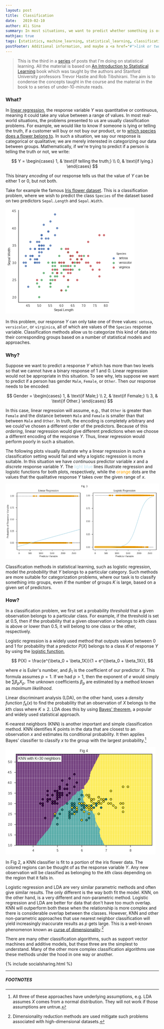 ```yaml
---
layout: post
title:  Classification
date:   2019-02-10
author: Ali Sina
summary: In most situations, we want to predict whether something is or isn't. Male or female, student or employee. Classification methods are responsible for classifying a given data between such groups.
mathjax: true
tags: [statistics, machine_learning, statistical_learning, classification]
postFooter: Additional information, and maybe a <a href="#">link or two</a>.
---
```


> This is the third in a [series](https://alisiina.github.io/2019/01/28/statistical-learning-series.html) of posts that I'm doing on statistical learning. All the material is based on [An Introduction to Statistical Learning](http://www-bcf.usc.edu/~gareth/ISL/) book which was taught by the authors and Stanford University professors Trevor Hastie and Rob Tibshirani. The aim is to condense the concepts taught in the course and the material in the book to a series of under-10-minute reads.

### What?

In [linear regression](https://alisiina.github.io/2019/02/05/linear-regression.html), the response variable $Y$ was quantitative or continuous, meaning it could take any value between a range of values. In most real-world situations, the problems presented to us are usually classification problems. For example, we would like to know if someone is lying or telling the truth, if a customer will buy or not buy our product, or to [which species does a flower belong to](https://en.wikipedia.org/wiki/Iris_flower_data_set). In such a situation, we say our response is categorical or qualitative; we are merely interested in categorizing our data between groups. Mathematically, if we're trying to predict if a person is telling the truth or not, we write:

$$
Y =
\begin{cases}
1,  & \text{if telling the truth;} \\
0, & \text{if lying.}
\end{cases}
$$

This binary *encoding* of our response tells us that the value of $Y$ can be either $1$ or $0$, but not both.

Take for example the famous [Iris flower dataset](https://en.wikipedia.org/wiki/Iris_flower_data_set). This is a classification problem, where we wish to predict the class `Species` of the dataset based on two predictors `Sepal.Length` and `Sepal.Width`.

![fig3](images/stat-learning-series/fig3.png)

In this problem, our response $Y$ can only take one of three values: `setosa`, `versicolor`, or `virginica`, all of which are values of the `Species` response variable. Classification methods allow us to categorize this kind of data into their corresponding groups based on a number of statistical models and approaches.

### Why?

Suppose we want to predict a response $Y$ which has more than two levels so that we cannot have a binary response of $1$ and $0$. Linear regression would not be appropriate in this situation. To see why, lets suppose we want to predict if a person has gender `Male`, `Female`, or `Other`. Then our response needs to be encoded:

$$
Gender =
\begin{cases}
1,  & \text{if Male;} \\
2, & \text{if Female;} \\
3, & \text{if Other.}
\end{cases}
$$

In this case, linear regression will assume, e.g., that `Other` is greater than `Female` and the distance between `Male` and `Female` is smaller than that between `Male` and `Other`. In truth, the encoding is completely arbitrary and we could've chosen a different order of the predictors. Because of this *ordering*, linear regression would give different predictions when we choose a different encoding of the response $Y$. Thus, linear regression would perform poorly in such a situation.

The following plots visually illustrate why a linear regression in such a classification setting would fail and why a logistic regression is more suitable. In this situation we have *continuous* predictor variable $x$ and a *discrete* response variable $Y$. The <span style="color:#b9dde9">light blue</span> lines illustrate regression and logistic functions for both plots, respectively, while the <span style="color:#ffa500">orange</span> dots are the values that the qualitative response $Y$ takes over the given range of $x$.

[![fig3.5.png](images/stat-learning-series/fig3.5.png)](https://gist.github.com/alisiina/956bebcad42991d8a86ceca5279dd94d)


Classification methods in statistical learning, such as logistic regression, model the *probability* that $Y$ belongs to a particular category. Such methods are more suitable for categorization problems, where our task is to classify something into groups, even if the number of groups $K$ is large, based on a given set of predictors.

### How?

In a classification problem, we first set a probability *threshold* that a given observation belongs to a particular class. For example, if the threshold is set at $0.5$, then if the probability that a given observation $x$ belongs to $k$th class is above or lower than $0.5$, it will belong to one class or the other, respectively.

Logistic regression is a widely used method  that outputs values between $0$ and $1$ for probability that a predictor $P(X)$ belongs to a class $K$ of response $Y$ by using the [logistic function](https://en.wikipedia.org/wiki/Logistic_function#In_statistics_and_machine_learning),

$$
P(X) = \frac{e^{\beta_0 + \beta_1X}}{1 + e^{\beta_0 + \beta_1X}},
$$

where $e$ is Euler's number, and $\beta_1$ is the coefficient of our predictor $X$. This formula assumes $p=1$. If we had $p>1$, then the exponent of $e$ would simply be $\sum\beta_pX_p$. The unknown coefficients $\beta_p$ are estimated by a method known as *maximum likelihood*.

Linear discriminant analysis (LDA), on the other hand, uses a *density function* $f_k(x)$ to find the probability that an observation of $X$ belongs to the $k$th class where $K \geq 2$. LDA does this by using [Bayes' theorem](https://stats.stackexchange.com/questions/31366/linear-discriminant-analysis-and-bayes-rule-classification), a popular and widely used statistical approach.

K-nearest neighbors (KNN) is another important and simple classification method. KNN identifies K points in the data that are closest to an observation $x$ and estimates its conditional probability. It then applies  Bayes' classifier to classify $x$ to the group with the largest probability.[^1]

[![fig4](images/stat-learning-series/fig4.png)](https://gist.github.com/alisiina/0ed8f3b02dabc3219fc3c8f86b5fb9ad)

In Fig 2, a KNN classifier is fit to a portion of the iris flower data. The colored regions can be thought of as the response variable $Y$. Any new observation will be classified as belonging to the $k$th class depending on the region that it falls in.

Logistic regression and LDA are very similar parametric methods and often give similar results. The only different is the way both fit the model. KNN, on the other hand, is a very different and non-parametric method. Logistic regression and LDA are better for data that don't have too much overlap. KNN will outperform both these when the relationship is more complex and there is considerable overlap between the classes. However, KNN and other non-parametric approaches that use nearest neighbor classification will yield increasingly inaccurate results as $p$ gets large. This is a well-known phenomenon known as [curse of dimensionality](https://towardsdatascience.com/curse-of-dimensionality-2092410f3d27).[^2]

There are many other classification algorithms, such as support vector machines and additive models, but these three are the simplest to understand. Many of the other more complex classification algorithms use these methods under the hood in one way or another.

{% include socialsharing.html %}


* * *
##### FOOTNOTES


[^1]: All three of these approaches have underlying assumptions, e.g. LDA assumes $X$ comes from a normal distribution. They will not work if those assumptions are untrue.
[^2]: Dimensionality reduction methods are used mitigate such problems associated with high-dimensional datasets.
